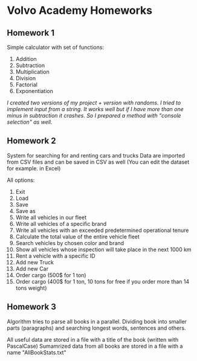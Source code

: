 # Volvo Academy Homeworks
## Homework 1
Simple calculator with set of functions:
1. Addition
2. Subtraction
3. Multiplication
4. Division
5. Factorial
6. Exponentiation

_I created two versions of my project + version with randoms. I tried to implement input from a string. It works well but if I have more than one minus in subtraction it crashes. So I prepared a method with "console selection" as well._

## Homework 2
System for searching for and renting cars and trucks
Data are imported from CSV files and can be saved in CSV as well
(You can edit the dataset for example. in Excel)

All options:

1. Exit
0. Load
1. Save
2. Save as
3. Write all vehicles in our fleet
4. Write all vehicles of a specific brand
5. Write all vehicles with an exceeded predetermined operational tenure
6. Calculate the total value of the entire vehicle fleet
7. Search vehicles by chosen color and brand
8. Show all vehicles whose inspection will take place in the next 1000 km
9. Rent a vehicle with a specific ID
12. Add new Truck
13. Add new Car
14. Order cargo (500$ for 1 ton)
15. Order cargo (400$ for 1 ton, 10 tons for free if you order more than 14 tons weight)

## Homework 3
Algorithm tries to parse all books in a parallel.
Dividing book into smaller parts (paragraphs) and searching longest words, sentences and others.

All useful data are stored in a file with a title of the book (written with PascalCase)
Sumamrized data from all books are stored in a file with a name "AllBookStats.txt"
